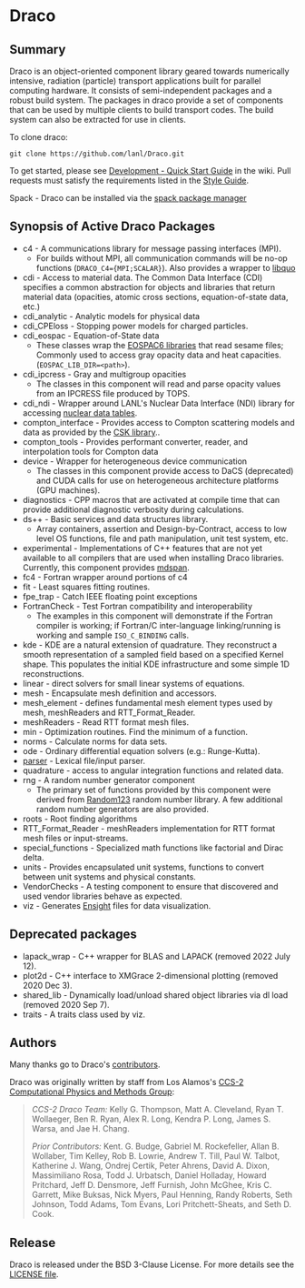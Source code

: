 # Draco

## Summary

Draco is an object-oriented component library geared towards numerically intensive, radiation
(particle) transport applications built for parallel computing hardware.  It consists of
semi-independent packages and a robust build system.  The packages in draco provide a set of
components that can be used by multiple clients to build transport codes.  The build system can also
be extracted for use in clients.

To clone draco:

    git clone https://github.com/lanl/Draco.git

To get started, please see
[Development - Quick Start Guide](https://github.com/lanl/Draco/wiki/Development---Quick-Start)
in the wiki. Pull requests must satisfy the requirements listed in the
[Style Guide](https://github.com/lanl/Draco/wiki/Style-Guide).

Spack - Draco can be installed via the [spack package manager](https:://github.com/spack/spack)

## Synopsis of Active Draco Packages

* c4 - A communications library for message passing interfaces (MPI).
  * For builds without MPI, all communication commands will be no-op functions
    (`DRACO_C4={MPI;SCALAR}`). Also provides a wrapper to [libquo](https://github.com/lanl/libquo)
* cdi - Access to material data. The Common Data Interface (CDI) specifies a common abstraction for
  objects and libraries that return material data (opacities, atomic cross sections,
  equation-of-state data, etc.)
* cdi_analytic - Analytic models for physical data
* cdi_CPEloss - Stopping power models for charged particles.
* cdi_eospac - Equation-of-State data
  * These classes wrap the [EOSPAC6 libraries](https://laws.lanl.gov/projects/data/eos.html) that
    read sesame files; Commonly used to access gray opacity data and heat capacities.
    (`EOSPAC_LIB_DIR=<path>`).
* cdi_ipcress - Gray and multigroup opacities
  * The classes in this component will read and parse opacity values from an IPCRESS file produced by
    TOPS.
* cdi_ndi - Wrapper around LANL's Nuclear Data Interface (NDI) library for accessing [nuclear data
  tables](https://xweb.lanl.gov/projects/data/nuclear/ndi/ndi.html).
* compton_interface - Provides access to Compton scattering models and data as provided by the [CSK
  library](https://gitlab.lanl.gov/CSK/CSK)..
* compton_tools - Provides performant converter, reader, and interpolation tools for Compton data
* device - Wrapper for heterogeneous device communication
  * The classes in this component provide access to DaCS (deprecated) and CUDA calls for use on
    heterogeneous architecture platforms (GPU machines).
* diagnostics - CPP macros that are activated at compile time that can provide
  additional diagnostic verbosity during calculations.
* ds++ - Basic services and data structures library.
  * Array containers, assertion and Design-by-Contract, access to low level OS functions, file and
    path manipulation, unit test system, etc.
* experimental - Implementations of C++ features that are not yet available to all compilers that
    are used when installing Draco libraries.  Currently, this component provides
    [mdspan](https://github.com/kokkos/mdspan).
* fc4 - Fortran wrapper around portions of c4
* fit - Least squares fitting routines.
* fpe_trap - Catch IEEE floating point exceptions
* FortranCheck - Test Fortran compatibility and interoperability
  * The examples in this component will demonstrate if the Fortran compiler is working; if Fortran/C
    inter-language linking/running is working and sample `ISO_C_BINDING` calls.
* kde - KDE are a natural extension of quadrature. They reconstruct a smooth representation of a
  sampled field based on a specified Kernel shape. This populates the initial KDE infrastructure and
  some simple 1D reconstructions.
* linear - direct solvers for small linear systems of equations.
* mesh - Encapsulate mesh definition and accessors.
* mesh_element - defines fundamental mesh element types used by mesh, meshReaders and
  RTT_Format_Reader.
* meshReaders - Read RTT format mesh files.
* min - Optimization routines. Find the minimum of a function.
* norms - Calculate norms for data sets.
* ode - Ordinary differential equation solvers (e.g.: Runge-Kutta).
* [parser](https://github.com/lanl/Draco/tree/develop/src/parser) - Lexical file/input parser.
* quadrature - access to angular integration functions and related data.
* rng - A random number generator component
  * The primary set of functions provided by this component were derived from
    [Random123](https://www.deshawresearch.com/downloads/download_random123.cgi) random number
    library.  A few additional random number generators are also provided.
* roots - Root finding algorithms
* RTT_Format_Reader - meshReaders implementation for RTT format mesh files or input-streams.
* special_functions - Specialized math functions like factorial and Dirac delta.
* units - Provides encapsulated unit systems, functions to convert between unit systems and physical
  constants.
* VendorChecks - A testing component to ensure that discovered and used vendor libraries behave as
  expected.
* viz - Generates [Ensight](https://www.ansys.com/products/fluids/ansys-ensight) files for data
  visualization.

## Deprecated packages

* lapack_wrap - C++ wrapper for BLAS and LAPACK (removed 2022 July 12).
* plot2d - C++ interface to XMGrace 2-dimensional plotting (removed 2020 Dec 3).
* shared_lib - Dynamically load/unload shared object libraries via dl load (removed 2020 Sep 7).
* traits - A traits class used by viz.

## Authors

Many thanks go to Draco's [contributors](https://github.com/lanl/Draco/graphs/contributors).

Draco was originally written by staff from Los Alamos's [CCS-2 Computational Physics and Methods
Group](http://www.lanl.gov/org/padste/adtsc/computer-computational-statistical-sciences/computational-physics-methods/index.php):

> *CCS-2 Draco Team:* Kelly G. Thompson, Matt A. Cleveland, Ryan T. Wollaeger, Ben R. Ryan,
> Alex R. Long, Kendra P. Long, James S. Warsa, and Jae H. Chang.
>
> *Prior Contributors:* Kent. G. Budge, Gabriel M. Rockefeller, Allan B. Wollaber, Tim Kelley,
> Rob B. Lowrie, Andrew T. Till, Paul W. Talbot, Katherine J. Wang, Ondrej Certik, Peter Ahrens,
> David A. Dixon, Massimiliano Rosa, Todd J. Urbatsch, Daniel Holladay, Howard Pritchard,
> Jeff D. Densmore, Jeff Furnish, John McGhee, Kris C. Garrett, Mike Buksas, Nick Myers,
> Paul Henning, Randy Roberts, Seth Johnson, Todd Adams, Tom Evans, Lori Pritchett-Sheats,
> and Seth D. Cook.

## Release

Draco is released under the BSD 3-Clause License. For more details see the
[LICENSE file](https://github.com/lanl/Draco/blob/develop/LICENSE.md).
